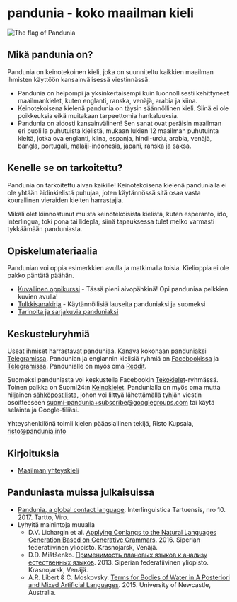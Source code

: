 pandunia - koko maailman kieli
==============================

![](http://www.pandunia.info/kuvat/bandera.png "The flag of Pandunia")

## Mikä pandunia on?

Pandunia on keinotekoinen kieli, joka on suunniteltu kaikkien maailman ihmisten käyttöön kansainvälisessä viestinnässä.

- Pandunia on helpompi ja yksinkertaisempi kuin luonnollisesti kehittyneet maailmankielet, kuten englanti, ranska, venäjä, arabia ja kiina.
- Keinotekoisena kielenä pandunia on täysin säännöllinen kieli. Siinä ei ole poikkeuksia eikä muitakaan tarpeettomia hankaluuksia.
- Pandunia on aidosti kansainvälinen! Sen sanat ovat peräisin maailman eri puolilla puhutuista kielistä, mukaan lukien 12 maailman puhutuinta kieltä, jotka ova englanti, kiina, espanja, hindi-urdu, arabia, venäjä, bangla, portugali, malaiji-indonesia, japani, ranska ja saksa.

## Kenelle se on tarkoitettu?

Pandunia on tarkoitettu aivan kaikille! Keinotekoisena kielenä pandunialla ei ole yhtään äidinkielistä puhujaa, joten käytännössä sitä osaa vasta kourallinen vieraiden kielten harrastajia.

Mikäli olet kiinnostunut muista keinotekoisista kielistä, kuten esperanto, ido, interlingua, toki pona tai lidepla, siinä tapauksessa tulet melko varmasti tykkäämään panduniasta.

## Opiskelumateriaalia

Pandunian voi oppia esimerkkien avulla ja matkimalla toisia. Kielioppia ei ole pakko päntätä päähän.

- [Kuvallinen oppikurssi](http://www.pandunia.info/pandunia/mini_darse.html) - Tässä pieni aivopähkinä! Opi panduniaa pelkkien kuvien avulla!
- [Tulkkisanakirja](jumla.md) - Käytännöllisiä lauseita panduniaksi ja suomeksi
- [Tarinoita ja sarjakuvia panduniaksi](http://www.pandunia.info/pandunia/index.html)

## Keskusteluryhmiä

Useat ihmiset harrastavat panduniaa. Kanava kokonaan panduniaksi [Telegramissa](https://t.me/joinchat/AAAAAENlKqzlMtGkrmf5rg). Pandunian ja englannin kielisiä ryhmiä on [Facebookissa](http://www.facebook.com/groups/pandunia) ja [Telegramissa](https://t.me/joinchat/AAAAAEPVsifmS6xRLAlxVA). Pandunialle on myös oma [Reddit](https://www.reddit.com/r/pandunia/).

Suomeksi panduniasta voi keskustella Facebookin [Tekokielet](http://www.facebook.com/groups/tekokielet)-ryhmässä. Toinen paikka on Suomi24:n [Keinokielet](http://keskustelu.suomi24.fi/tiede-ja-teknologia/tiede/keinokielet). Pandunialla on myös oma mutta hiljainen [sähköpostilista](https://groups.google.com/forum/?hl=fi&fromgroups=#!forum/suomi-pandunia), johon voi liittyä lähettämällä tyhjän viestin osoitteeseen suomi-pandunia+subscribe@googlegroups.com tai käytä selainta ja Google-tiliäsi.

Yhteyshenkilönä toimii kielen pääasiallinen tekijä, Risto Kupsala, [risto@pandunia.info](mailto:risto@pandunia.info)

## Kirjoituksia

- [Maailman yhteyskieli](dunia_pidjin.md)


## Panduniasta muissa julkaisuissa

- [Pandunia, a global contact language](http://www.pandunia.info/makala/Pandunia_in_Interlinguistica_Tartuensis_10.pdf). Interlinguistica Tartuensis, nro 10. 2017. Tartto, Viro.
- Lyhyitä mainintoja muualla
    - D.V. Lichargin et al. [Applying Conlangs to the Natural Languages Generation Based on Generative Grammars](http://scjournal.ru/articles/issn_1997-2911_2016_12-3_35.pdf). 2016. Siperian federatiivinen yliopisto. Krasnojarsk, Venäjä.
    - D.D. Mištšenko. [Применимость плановых языков к анализу естественных языков](http://elib.sfu-kras.ru/handle/2311/11853). 2013. Siperian federatiivinen yliopisto. Krasnojarsk, Venäjä.
    - A.R. Libert & C. Moskovsky. [Terms for Bodies of Water in A Posteriori and Mixed Artificial Languages](http://s3.amazonaws.com/academia.edu.documents/39789548/JUL2015fall_Libert___Moskovsky.pdf?AWSAccessKeyId=AKIAIWOWYYGZ2Y53UL3A&Expires=1498078623&Signature=uGDbvzaTsiPSh1hAozL5h53G%2B24%3D&response-content-disposition=inline%3B%20filename%3DTerms_for_Bodies_of_Water_in_A_Posterior.pdf). 2015. University of Newcastle, Australia.

